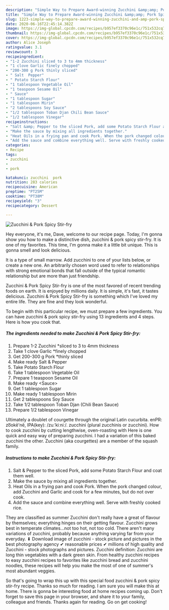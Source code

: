 ```yaml
---
description: "Simple Way to Prepare Award-winning Zucchini &amp;amp; Pork Spicy Stir-fry"
title: "Simple Way to Prepare Award-winning Zucchini &amp;amp; Pork Spicy Stir-fry"
slug: 1223-simple-way-to-prepare-award-winning-zucchini-and-amp-pork-spicy-stir-fry
date: 2020-06-16T22:45:14.382Z
image: https://img-global.cpcdn.com/recipes/b957ef3370c96e1c/751x532cq70/zucchini-pork-spicy-stir-fry-recipe-main-photo.jpg
thumbnail: https://img-global.cpcdn.com/recipes/b957ef3370c96e1c/751x532cq70/zucchini-pork-spicy-stir-fry-recipe-main-photo.jpg
cover: https://img-global.cpcdn.com/recipes/b957ef3370c96e1c/751x532cq70/zucchini-pork-spicy-stir-fry-recipe-main-photo.jpg
author: Alice Joseph
ratingvalue: 3.1
reviewcount: 3
recipeingredient:
- "1-2 Zucchini sliced to 3 to 4mm thickness"
- "1 clove Garlic finely chopped"
- "200-300 g Pork thinly sliced"
- " Salt  Pepper"
- " Potato Starch Flour"
- "1 tablespoon Vegetable Oil"
- "1 teaspoon Sesame Oil"
- " Sauce"
- "1 tablespoon Sugar"
- "1 tablespoon Mirin"
- "2 tablespoons Soy Sauce"
- "1/2 tablespoon Toban Djan Chili Bean Sauce"
- "1/2 tablespoon Vinegar"
recipeinstructions:
- "Salt &amp; Pepper to the sliced Pork, add some Potato Starch Flour and coat them well."
- "Make the sauce by mixing all ingredients together."
- "Heat Oils in a frying pan and cook Pork. When the pork changed colour, add Zucchini and Garlic and cook for a few minutes, but do not over cook."
- "Add the sauce and combine everything well. Serve with freshly cooked rice."
categories:
- Recipe
tags:
- zucchini
- 
- pork

katakunci: zucchini  pork 
nutrition: 283 calories
recipecuisine: American
preptime: "PT25M"
cooktime: "PT38M"
recipeyield: "3"
recipecategory: Dessert

---
```



![Zucchini &amp; Pork Spicy Stir-fry](https://img-global.cpcdn.com/recipes/b957ef3370c96e1c/751x532cq70/zucchini-pork-spicy-stir-fry-recipe-main-photo.jpg)

Hey everyone, it's me, Dave, welcome to our recipe page. Today, I'm gonna show you how to make a distinctive dish, zucchini &amp; pork spicy stir-fry. It is one of my favorites. This time, I'm gonna make it a little bit unique. This is gonna smell and look delicious.

It is a type of small marrow. Add zucchini to one of your lists below, or create a new one. An arbitrarily chosen word used to refer to relationships with strong emotional bonds that fall outside of the typical romantic relationship but are more than just friendship.

Zucchini &amp; Pork Spicy Stir-fry is one of the most favored of recent trending foods on earth. It is enjoyed by millions daily. It is simple, it's fast, it tastes delicious. Zucchini &amp; Pork Spicy Stir-fry is something which I've loved my entire life. They are fine and they look wonderful.


To begin with this particular recipe, we must prepare a few ingredients. You can have zucchini &amp; pork spicy stir-fry using 13 ingredients and 4 steps. Here is how you cook that.

<!--inarticleads1-->

##### The ingredients needed to make Zucchini &amp; Pork Spicy Stir-fry:

1. Prepare 1-2 Zucchini *sliced to 3 to 4mm thickness
1. Take 1 clove Garlic *finely chopped
1. Get 200-300 g Pork *thinly sliced
1. Make ready  Salt &amp; Pepper
1. Take  Potato Starch Flour
1. Take 1 tablespoon Vegetable Oil
1. Prepare 1 teaspoon Sesame Oil
1. Make ready  &lt;Sauce&gt;
1. Get 1 tablespoon Sugar
1. Make ready 1 tablespoon Mirin
1. Get 2 tablespoons Soy Sauce
1. Take 1/2 tablespoon Toban Djan (Chili Bean Sauce)
1. Prepare 1/2 tablespoon Vinegar


Ultimately a doublet of courgette through the original Latin cucurbita. enPR: zo͞okē&#39;nē, IPA(key): /zuːˈkiːniː/. zucchini (plural zucchinis or zucchini). How to cook zucchini by cutting lengthwise, oven-roasting with Here is one quick and easy way of preparing zucchini. I had a variation of this baked zucchini the other. Zucchini (aka courgettes) are a member of the squash family. 

<!--inarticleads2-->

##### Instructions to make Zucchini &amp; Pork Spicy Stir-fry:

1. Salt &amp; Pepper to the sliced Pork, add some Potato Starch Flour and coat them well.
1. Make the sauce by mixing all ingredients together.
1. Heat Oils in a frying pan and cook Pork. When the pork changed colour, add Zucchini and Garlic and cook for a few minutes, but do not over cook.
1. Add the sauce and combine everything well. Serve with freshly cooked rice.


They are classified as summer Zucchini don&#39;t really have a great of flavour by themselves; everything hinges on their getting flavour. Zucchini grows best in temperate climates…not too hot, not too cold. There aren&#39;t many variations of zucchini, probably because anything varying far from your everyday. ⬇ Download image of zucchini - stock picture and pictures in the best photography agency ✔ reasonable prices ✔ millions of high quality and Zucchini - stock photographs and pictures. Zucchini definition: Zucchini are long thin vegetables with a dark green skin. From healthy zucchini recipes to easy zucchini recipes to favorites like zucchini bread and zucchini noodles, these recipes will help you make the most of one of summer&#39;s most abundant veggies. 

So that's going to wrap this up with this special food zucchini &amp; pork spicy stir-fry recipe. Thanks so much for reading. I am sure you will make this at home. There is gonna be interesting food at home recipes coming up. Don't forget to save this page in your browser, and share it to your family, colleague and friends. Thanks again for reading. Go on get cooking!
